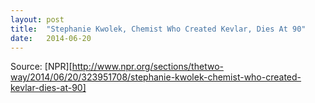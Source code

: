 ```yaml
---
layout:	post
title:	"Stephanie Kwolek, Chemist Who Created Kevlar, Dies At 90"
date:	2014-06-20
---
```


Source: [NPR][http://www.npr.org/sections/thetwo-way/2014/06/20/323951708/stephanie-kwolek-chemist-who-created-kevlar-dies-at-90]